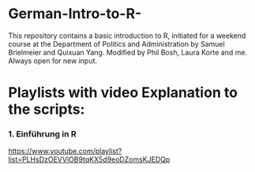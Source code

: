 # German-Intro-to-R-
This repository contains a basic introduction to R, initiated for a weekend course at the Department of Politics and Administration by Samuel Brielmeier and Quixuan Yang. Modified by Phil Bosh, Laura Korte and me. Always open for new input. 

# Playlists with video Explanation to the scripts:

### 1. Einführung in R
https://www.youtube.com/playlist?list=PLHsDzOEVVlOB9tqKX5d9eoDZomsKJEDQp
